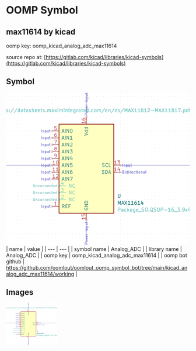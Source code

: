 # OOMP Symbol  
## max11614  by kicad  
  
oomp key: oomp_kicad_analog_adc_max11614  
  
source repo at: [https://gitlab.com/kicad/libraries/kicad-symbols](https://gitlab.com/kicad/libraries/kicad-symbols)  
## Symbol  
  
[![working.png](working_600.png)](working.png)  
| name | value | 
| --- | --- | 
| symbol name | Analog_ADC | 
| library name | Analog_ADC | 
| oomp key | oomp_kicad_analog_adc_max11614 | 
| oomp bot github | https://github.com/oomlout/oomlout_oomp_symbol_bot/tree/main/kicad_analog_adc_max11614/working | 
## Images  
  
[![working.png](working_140.png)](working.png)  
